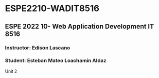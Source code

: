 # ESPE2210-WADIT8516
## ESPE 2022 10- Web Application Development  IT 8516
### Instructor: Edison Lascano
### Student: Esteban Mateo Loachamin Aldaz
Unit 2

